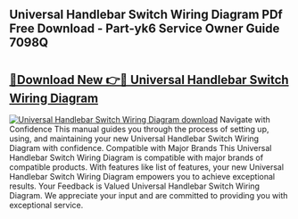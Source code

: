 ## Universal Handlebar Switch Wiring Diagram PDf Free Download - Part-yk6 Service Owner Guide 7098Q

# <h2><a href="http://dfm8xu.blite.top/?on=Universal+Handlebar+Switch+Wiring+Diagram">🔗Download New 👉🔴 Universal Handlebar Switch Wiring Diagram</a></h2>

[![Universal Handlebar Switch Wiring Diagram download](https://i.imgur.com/lujVjoI.png)](http://dfm8xu.blite.top/?on=Universal+Handlebar+Switch+Wiring+Diagram)
Navigate with Confidence This manual guides you through the process of setting up, using, and maintaining your new Universal Handlebar Switch Wiring Diagram with confidence. Compatible with Major Brands This Universal Handlebar Switch Wiring Diagram is compatible with major brands of compatible products. With features like list of features, your new Universal Handlebar Switch Wiring Diagram empowers you to achieve exceptional results. Your Feedback is Valued Universal Handlebar Switch Wiring Diagram. We appreciate your input and are committed to providing you with exceptional service.
